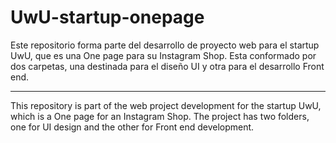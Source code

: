 # UwU-startup-onepage

Este repositorio forma parte del desarrollo de proyecto web para el startup UwU, que es una One page para su Instagram Shop. Esta conformado por dos carpetas, una destinada para el diseño UI y otra para el desarrollo Front end.

___


This repository is part of the web project development for the startup UwU, which is a One page for an Instagram Shop. The project has two folders, one for UI design and the other for Front end development.

